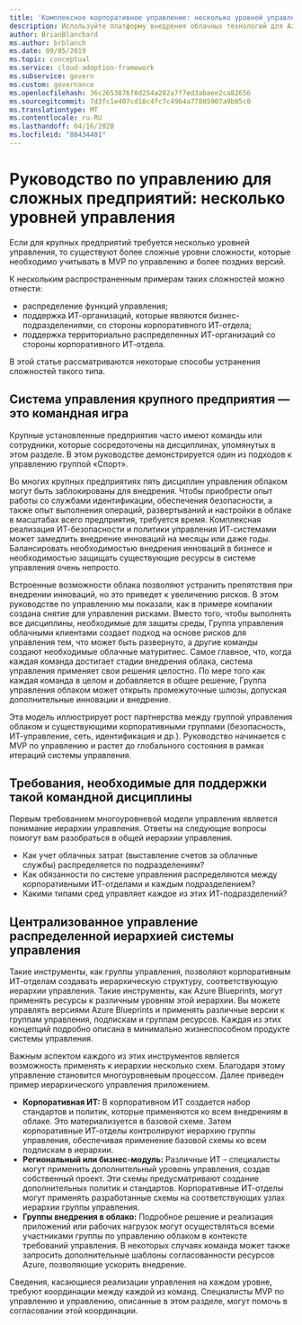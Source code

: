 ```yaml
---
title: 'Комплексное корпоративное управление: несколько уровней управления'
description: Используйте платформу внедрения облачных технологий для Azure, чтобы узнать о более сложных уровнях сложности с несколькими уровнями управления на крупных предприятиях.
author: BrianBlanchard
ms.author: brblanch
ms.date: 09/05/2019
ms.topic: conceptual
ms.service: cloud-adoption-framework
ms.subservice: govern
ms.custom: governance
ms.openlocfilehash: 36c2653876f0d254a282a7f7ed3abaee2ca82656
ms.sourcegitcommit: 7d3fc1e407cd18c4fc7c4964a77885907a9b85c0
ms.translationtype: MT
ms.contentlocale: ru-RU
ms.lasthandoff: 04/16/2020
ms.locfileid: "80434401"
---
```

# <a name="governance-guide-for-complex-enterprises-multiple-layers-of-governance"></a>Руководство по управлению для сложных предприятий: несколько уровней управления

Если для крупных предприятий требуется несколько уровней управления, то существуют более сложные уровни сложности, которые необходимо учитывать в MVP по управлению и более поздних версий.

К нескольким распространенным примерам таких сложностей можно отнести:

- распределение функций управления;
- поддержка ИТ-организаций, которые являются бизнес-подразделениями, со стороны корпоративного ИТ-отдела;
- поддержка территориально распределенных ИТ-организаций со стороны корпоративного ИТ-отдела.

В этой статье рассматриваются некоторые способы устранения сложностей такого типа.

## <a name="large-enterprise-governance-is-a-team-sport"></a>Система управления крупного предприятия — это командная игра

Крупные установленные предприятия часто имеют команды или сотрудники, которые сосредоточены на дисциплинах, упомянутых в этом разделе. В этом руководстве демонстрируется один из подходов к управлению группой «Спорт».

Во многих крупных предприятиях пять дисциплин управления облаком могут быть заблокированы для внедрения. Чтобы приобрести опыт работы со службами идентификации, обеспечения безопасности, а также опыт выполнения операций, развертываний и настройки в облаке в масштабах всего предприятия, требуется время. Комплексная реализация ИТ-безопасности и политики управления ИТ-системами может замедлить внедрение инноваций на месяцы или даже годы. Балансировать необходимостью внедрения инноваций в бизнесе и необходимостью защищать существующие ресурсы в системе управления очень непросто.

Встроенные возможности облака позволяют устранить препятствия при внедрении инноваций, но это приведет к увеличению рисков. В этом руководстве по управлению мы показали, как в примере компании создана снятие для управления рисками. Вместо того, чтобы выполнять все дисциплины, необходимые для защиты среды, Группа управления облачными клиентами создает подход на основе рисков для управления тем, что может быть развернуто, а другие команды создают необходимые облачные матуритиес. Самое главное, что, когда каждая команда достигает стадии внедрения облака, система управления применяет свои решения целостно. По мере того как каждая команда в целом и добавляется в общее решение, Группа управления облаком может открыть промежуточные шлюзы, допуская дополнительные инновации и внедрение.

Эта модель иллюстрирует рост партнерства между группой управления облаком и существующими корпоративными группами (безопасность, ИТ-управление, сеть, идентификация и др.). Руководство начинается с MVP по управлению и растет до глобального состояния в рамках итераций системы управления.

## <a name="requirements-to-supporting-such-a-team-sport"></a>Требования, необходимые для поддержки такой командной дисциплины

Первым требованием многоуровневой модели управления является понимание иерархии управления. Ответы на следующие вопросы помогут вам разобраться в общей иерархии управления.

- Как учет облачных затрат (выставление счетов за облачные службы) распределяется по подразделениям?
- Как обязанности по системе управления распределяются между корпоративными ИТ-отделами и каждым подразделением?
- Какими типами сред управляет каждое из этих ИТ-подразделений?

## <a name="central-governance-of-a-distributed-governance-hierarchy"></a>Централизованное управление распределенной иерархией системы управления

Такие инструменты, как группы управления, позволяют корпоративным ИТ-отделам создавать иерархическую структуру, соответствующую иерархии управления. Такие инструменты, как Azure Blueprints, могут применять ресурсы к различным уровням этой иерархии. Вы можете управлять версиями Azure Blueprints и применять различные версии к группам управления, подпискам и группам ресурсов. Каждая из этих концепций подробно описана в минимально жизнеспособном продукте системы управления.

Важным аспектом каждого из этих инструментов является возможность применять к иерархии несколько схем. Благодаря этому управление становится многоуровневым процессом. Далее приведен пример иерархического управления приложением.

- **Корпоративная ИТ:** В корпоративном ИТ создается набор стандартов и политик, которые применяются ко всем внедрениям в облаке. Это материализуется в базовой схеме. Затем корпоративные ИТ-отделы контролируют иерархию группы управления, обеспечивая применение базовой схемы ко всем подпискам в иерархии.
- **Региональный или бизнес-модуль:** Различные ИТ – специалисты могут применить дополнительный уровень управления, создав собственный проект. Эти схемы предусматривают создание дополнительных политик и стандартов. Корпоративные ИТ-отделы могут применять разработанные схемы на соответствующих узлах иерархии группы управления.
- **Группы внедрения в облако:** Подробное решение и реализация приложений или рабочих нагрузок могут осуществляться всеми участниками группы по управлению облаком в контексте требований управления. В некоторых случаях команда может также запросить дополнительные шаблоны согласованности ресурсов Azure, позволяющие ускорить внедрение.

Сведения, касающиеся реализации управления на каждом уровне, требуют координации между каждой из команд. Специалисты MVP по управлению и управлению, описанные в этом разделе, могут помочь в согласовании этой координации.
